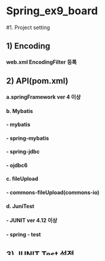 # Spring_ex9_board
 
#1. Project setting
## 1) Encoding
####  web.xml EncodingFilter 등록
## 2) API(pom.xml)
#### a.springFramework ver 4 이상
#### b. Mybatis
####   - mybatis
####   - spring-mybatis
####   - spring-jdbc
####   - ojdbc6 
#### c. fileUpload
####   - commons-fileUpload(commons-io)
#### d. JuniTest
####   - JUNIT ver 4.12 이상
####   - spring - test 
## 3) JUNIT Test 설정
#### a. src/test/java
####    - 기본패키지 내에 AbstractTest junit test case 작성
####    - 클래스 선언부에
#####        @RunWith(SpringJUnit4ClassRunner.class)
#####        @ContextConfiguration(locations = {"file:src/main/webapp/WEB-INF/spring/**/*-context.xml"})  
####    - 다른 junit Test case 생성해서 상속 받아서 사용 
## 4) XML 파일 설정
#### a.servlet-context.xml 

#### b.root-context.xml 
####   - mybatis
#####      1) connection - properties 파일 사용   : Dri
##### <!-- DirverManagerDataSource 등록 -->
<bean class="org.springframework.jdbc.datasource.DriverManagerDataSource" id="dataSource">
		<property name="username" value="${oracle.user}" />
		<property name="password" value="${oracle.pw}" />
		<property name="url" value="${oracle.url}" />
		<property name="driverClassName" value="${oracle.driver}" />
	</bean>
#####      2) connection, xml - 
##### 	<!-- sqlSessionFactoryBean등록 -->
	<bean class="org.mybatis.spring.SqlSessionFactoryBean" id="sqlSessionFactoryBean">
		<property name="dataSource" ref="dataSource"/>
		<property name="mapperLocations" value="classpath:/myBatis/mappers/**/*Mapper.xml"/><!-- sql따로 빼놓은 위치가 어디냐 -->
		<property name="configLocation" value="classpath:/myBatis/config/myBatisConfig.xml"/><!-- 풀패키지명을 단축어로 만들어주는 부분 -->
	</bean>
#####      3) 최종Mapping
##### <!-- sqlSession 등록 --> <!-- 자바랑 맵핑하는 부분 -->
	<bean class="org.mybatis.spring.SqlSessionTemplate" id="sqlSession">
		<constructor-arg name="sqlSessionFactory" ref="sqlSessionFactoryBean"/>
	</bean>
#### - fileUpload
####   commonsMultPartResolver
##### - properties 파일 위치 설정
#####   propertyPlaceholderConfigurer

## 5) Myvatis 설정
#### - file들의 위치
#####    src/main/resources 하위에 myBatis 디렉터리 생성
#####    configue : mybatis 설정 파일들
#####    mappers  : mybatis sql 파일들
































